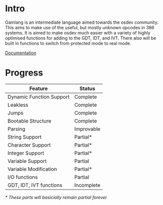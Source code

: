 # Intro

Gamlang is an intermediate language aimed towards the osdev community.
This aims to make use of the useful, but mostly unknown opcodes in 386 systems.
It is aimed to make osdev much easier with a variety of highly optimised functions for adding to the GDT, IDT, and IVT.
There also will be built in functions to switch from protected mode to real mode.

[Documentation](docu/index.md)
	
# Progress

| Feature | Status |
| --------|--------|
| Dynamic Function Support | Complete |
| Leakless | Complete |
| Jumps | Complete |
| Bootable Structure | Complete |
| Parsing | Improvable |
| String Support | Partial* |
| Character Support | Partial* |
| Integer Support | Partial* |
| Variable Support | Partial |
| Variable Modification | Partial* |
| I/O functions | Partial |
| GDT, IDT, IVT functions | Incomplete |

_* These parts will basicially remain partial forever_
